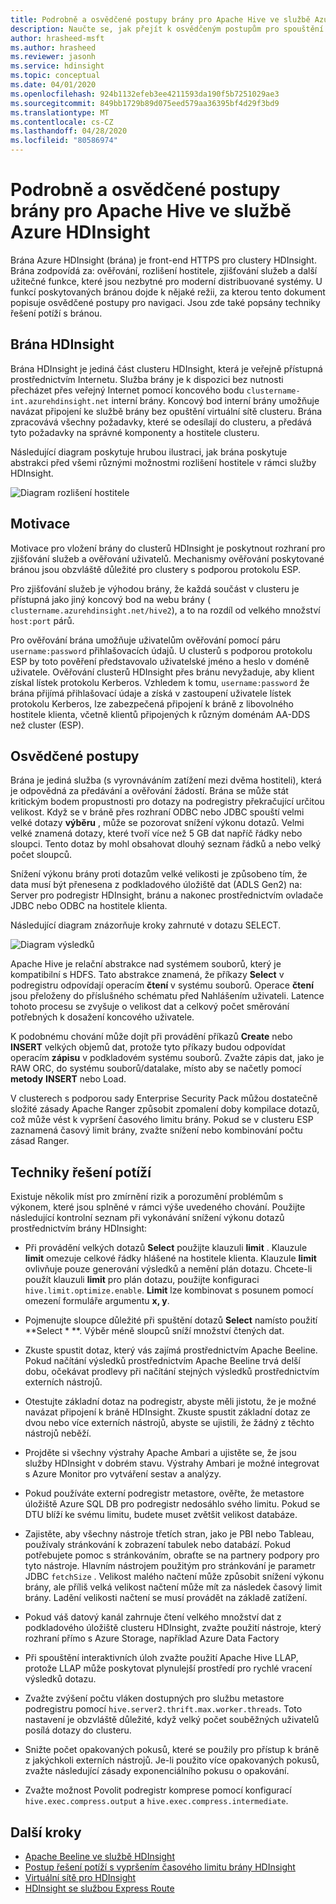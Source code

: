 ```yaml
---
title: Podrobně a osvědčené postupy brány pro Apache Hive ve službě Azure HDInsight
description: Naučte se, jak přejít k osvědčeným postupům pro spouštění dotazů na podregistry přes bránu Azure HDInsight.
author: hrasheed-msft
ms.author: hrasheed
ms.reviewer: jasonh
ms.service: hdinsight
ms.topic: conceptual
ms.date: 04/01/2020
ms.openlocfilehash: 924b1132efeb3ee4211593da190f5b7251029ae3
ms.sourcegitcommit: 849bb1729b89d075eed579aa36395bf4d29f3bd9
ms.translationtype: MT
ms.contentlocale: cs-CZ
ms.lasthandoff: 04/28/2020
ms.locfileid: "80586974"
---
```

# <a name="gateway-deep-dive-and-best-practices-for-apache-hive-in-azure-hdinsight"></a>Podrobně a osvědčené postupy brány pro Apache Hive ve službě Azure HDInsight

Brána Azure HDInsight (brána) je front-end HTTPS pro clustery HDInsight. Brána zodpovídá za: ověřování, rozlišení hostitele, zjišťování služeb a další užitečné funkce, které jsou nezbytné pro moderní distribuované systémy. U funkcí poskytovaných bránou dojde k nějaké režii, za kterou tento dokument popisuje osvědčené postupy pro navigaci. Jsou zde také popsány techniky řešení potíží s bránou.

## <a name="the-hdinsight-gateway"></a>Brána HDInsight

Brána HDInsight je jediná část clusteru HDInsight, která je veřejně přístupná prostřednictvím Internetu. Služba brány je k dispozici bez nutnosti přecházet přes veřejný Internet pomocí koncového bodu `clustername-int.azurehdinsight.net` interní brány. Koncový bod interní brány umožňuje navázat připojení ke službě brány bez opuštění virtuální sítě clusteru. Brána zpracovává všechny požadavky, které se odesílají do clusteru, a předává tyto požadavky na správné komponenty a hostitele clusteru.

Následující diagram poskytuje hrubou ilustraci, jak brána poskytuje abstrakci před všemi různými možnostmi rozlišení hostitele v rámci služby HDInsight.

![Diagram rozlišení hostitele](./media/gateway-best-practices/host-resolution-diagram.png "Diagram rozlišení hostitele")

## <a name="motivation"></a>Motivace

Motivace pro vložení brány do clusterů HDInsight je poskytnout rozhraní pro zjišťování služeb a ověřování uživatelů. Mechanismy ověřování poskytované bránou jsou obzvláště důležité pro clustery s podporou protokolu ESP.

Pro zjišťování služeb je výhodou brány, že každá součást v clusteru je přístupná jako jiný koncový bod na webu brány ( `clustername.azurehdinsight.net/hive2`), a to na rozdíl od velkého množství `host:port` párů.

Pro ověřování brána umožňuje uživatelům ověřování pomocí páru `username:password` přihlašovacích údajů. U clusterů s podporou protokolu ESP by toto pověření představovalo uživatelské jméno a heslo v doméně uživatele. Ověřování clusterů HDInsight přes bránu nevyžaduje, aby klient získal lístek protokolu Kerberos. Vzhledem k tomu, `username:password` že brána přijímá přihlašovací údaje a získá v zastoupení uživatele lístek protokolu Kerberos, lze zabezpečená připojení k bráně z libovolného hostitele klienta, včetně klientů připojených k různým doménám AA-DDS než cluster (ESP).

## <a name="best-practices"></a>Osvědčené postupy

Brána je jediná služba (s vyrovnáváním zatížení mezi dvěma hostiteli), která je odpovědná za předávání a ověřování žádostí. Brána se může stát kritickým bodem propustnosti pro dotazy na podregistry překračující určitou velikost. Když se v bráně přes rozhraní ODBC nebo JDBC spouští velmi velké dotazy **výběru** , může se pozorovat snížení výkonu dotazů. Velmi velké znamená dotazy, které tvoří více než 5 GB dat napříč řádky nebo sloupci. Tento dotaz by mohl obsahovat dlouhý seznam řádků a nebo velký počet sloupců.

Snížení výkonu brány proti dotazům velké velikosti je způsobeno tím, že data musí být přenesena z podkladového úložiště dat (ADLS Gen2) na: Server pro podregistr HDInsight, bránu a nakonec prostřednictvím ovladače JDBC nebo ODBC na hostitele klienta.

Následující diagram znázorňuje kroky zahrnuté v dotazu SELECT.

![Diagram výsledků](./media/gateway-best-practices/result-retrieval-diagram.png "Diagram výsledků")

Apache Hive je relační abstrakce nad systémem souborů, který je kompatibilní s HDFS. Tato abstrakce znamená, že příkazy **Select** v podregistru odpovídají operacím **čtení** v systému souborů. Operace **čtení** jsou přeloženy do příslušného schématu před Nahlášením uživateli. Latence tohoto procesu se zvyšuje o velikost dat a celkový počet směrování potřebných k dosažení koncového uživatele.

K podobnému chování může dojít při provádění příkazů **Create** nebo **INSERT** velkých objemů dat, protože tyto příkazy budou odpovídat operacím **zápisu** v podkladovém systému souborů. Zvažte zápis dat, jako je RAW ORC, do systému souborů/datalake, místo aby se načetly pomocí **metody** **INSERT** nebo Load.

V clusterech s podporou sady Enterprise Security Pack můžou dostatečně složité zásady Apache Ranger způsobit zpomalení doby kompilace dotazů, což může vést k vypršení časového limitu brány. Pokud se v clusteru ESP zaznamená časový limit brány, zvažte snížení nebo kombinování počtu zásad Ranger.

## <a name="troubleshooting-techniques"></a>Techniky řešení potíží

Existuje několik míst pro zmírnění rizik a porozumění problémům s výkonem, které jsou splněné v rámci výše uvedeného chování. Použijte následující kontrolní seznam při vykonávání snížení výkonu dotazů prostřednictvím brány HDInsight:

* Při provádění velkých dotazů **Select** použijte klauzuli **limit** . Klauzule **limit** omezuje celkové řádky hlášené na hostitele klienta. Klauzule **limit** ovlivňuje pouze generování výsledků a nemění plán dotazu. Chcete-li použít klauzuli **limit** pro plán dotazu, použijte konfiguraci `hive.limit.optimize.enable`. **Limit** lze kombinovat s posunem pomocí omezení formuláře argumentu **x, y**.

* Pojmenujte sloupce důležité při spuštění dotazů **Select** namísto použití **Select \* **. Výběr méně sloupců sníží množství čtených dat.

* Zkuste spustit dotaz, který vás zajímá prostřednictvím Apache Beeline. Pokud načítání výsledků prostřednictvím Apache Beeline trvá delší dobu, očekávat prodlevy při načítání stejných výsledků prostřednictvím externích nástrojů.

* Otestujte základní dotaz na podregistr, abyste měli jistotu, že je možné navázat připojení k bráně HDInsight. Zkuste spustit základní dotaz ze dvou nebo více externích nástrojů, abyste se ujistili, že žádný z těchto nástrojů neběží.

* Projděte si všechny výstrahy Apache Ambari a ujistěte se, že jsou služby HDInsight v dobrém stavu. Výstrahy Ambari je možné integrovat s Azure Monitor pro vytváření sestav a analýzy.

* Pokud používáte externí podregistr metastore, ověřte, že metastore úložiště Azure SQL DB pro podregistr nedosáhlo svého limitu. Pokud se DTU blíží ke svému limitu, budete muset zvětšit velikost databáze.

* Zajistěte, aby všechny nástroje třetích stran, jako je PBI nebo Tableau, používaly stránkování k zobrazení tabulek nebo databází. Pokud potřebujete pomoc s stránkováním, obraťte se na partnery podpory pro tyto nástroje. Hlavním nástrojem použitým pro stránkování je parametr JDBC `fetchSize` . Velikost malého načtení může způsobit snížení výkonu brány, ale příliš velká velikost načtení může mít za následek časový limit brány. Ladění velikosti načtení se musí provádět na základě zatížení.

* Pokud váš datový kanál zahrnuje čtení velkého množství dat z podkladového úložiště clusteru HDInsight, zvažte použití nástroje, který rozhraní přímo s Azure Storage, například Azure Data Factory

* Při spouštění interaktivních úloh zvažte použití Apache Hive LLAP, protože LLAP může poskytovat plynulejší prostředí pro rychlé vracení výsledků dotazu.

* Zvažte zvýšení počtu vláken dostupných pro službu metastore podregistru pomocí `hive.server2.thrift.max.worker.threads`. Toto nastavení je obzvláště důležité, když velký počet souběžných uživatelů posílá dotazy do clusteru.

* Snižte počet opakovaných pokusů, které se použily pro přístup k bráně z jakýchkoli externích nástrojů. Je-li použito více opakovaných pokusů, zvažte následující zásady exponenciálního pokusu o opakování.

* Zvažte možnost Povolit podregistr komprese pomocí konfigurací `hive.exec.compress.output` a `hive.exec.compress.intermediate`.

## <a name="next-steps"></a>Další kroky

* [Apache Beeline ve službě HDInsight](https://docs.microsoft.com/azure/hdinsight/hadoop/apache-hadoop-use-hive-beeline)
* [Postup řešení potíží s vypršením časového limitu brány HDInsight](https://docs.microsoft.com/azure/hdinsight/interactive-query/troubleshoot-gateway-timeout)
* [Virtuální sítě pro HDInsight](https://docs.microsoft.com/azure/hdinsight/hdinsight-plan-virtual-network-deployment)
* [HDInsight se službou Express Route](https://docs.microsoft.com/azure/hdinsight/connect-on-premises-network)